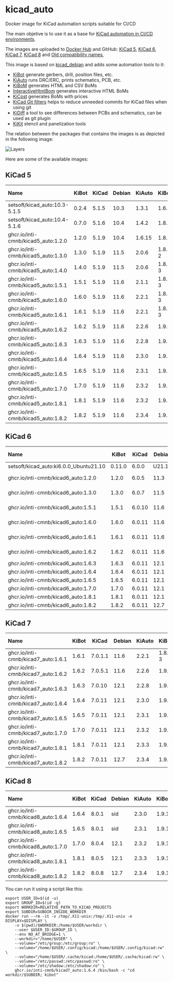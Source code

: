 # kicad_auto

Docker image for KiCad automation scripts suitable for CI/CD

The main objetive is to use it as a base for [KiCad automation in CI/CD environments](https://github.com/INTI-CMNB/KiBot).

The images are uploaded to [Docker Hub](https://hub.docker.com/r/setsoft/kicad_auto) and GitHub:
[KiCad 5](https://github.com/INTI-CMNB/kicad_auto/pkgs/container/kicad5_auto),
[KiCad 6](https://github.com/INTI-CMNB/kicad_auto/pkgs/container/kicad6_auto),
[KiCad 7](https://github.com/INTI-CMNB/kicad_auto/pkgs/container/kicad7_auto),
[KiCad 8](https://github.com/INTI-CMNB/kicad_auto/pkgs/container/kicad8_auto) and
[Old compatibility names](https://github.com/INTI-CMNB/kicad_auto/pkgs/container/kicad_auto),

This image is based on [kicad_debian](https://github.com/INTI-CMNB/kicad_debian) and adds some automation tools to it:

* [KiBot](https://github.com/INTI-CMNB/KiBot) generate gerbers, drill, position files, etc.
* [KiAuto](https://github.com/INTI-CMNB/KiAuto) runs DRC/ERC, prints schematics, PCB, etc.
* [KiBoM](https://github.com/INTI-CMNB/KiBoM) generates HTML and CSV BoMs
* [InteractiveHtmlBom](https://github.com/INTI-CMNB/InteractiveHtmlBom) generates interactive HTML BoMs
* [KiCost](https://github.com/hildogjr/KiCost) generates BoMs with prices
* [KiCad Git filters](https://github.com/INTI-CMNB/kicad-git-filters) helps to reduce unneeded commits for KiCad files when using git
* [KiDiff](https://github.com/INTI-CMNB/KiDiff) a tool to see differences between PCBs and schematics, can be used as git plugin
* [KiKit](https://github.com/yaqwsx/KiKit) stencil and panelization tools

The relation between the packages that contains the images is as depicted in the following image:

![Layers](Layers.png)


Here are some of the available images:

## KiCad 5

| Name                                      | KiBot  | KiCad | Debian | KiAuto | KiBoM   | iBoM     | KiCost | DK plug | PcbDraw | KiDiff |
| :---------------------------------------- | ------ | ----- | ------ | ------ | ------- | -------- | ------ | ------- | ------- | -----: |
| setsoft/kicad_auto:10.3-5.1.5             | 0.2.4  | 5.1.5 |  10.3  | 1.3.1  | 1.6.3   | 2.3.1    |   --   |   --    |   --    |   --   |
| setsoft/kicad_auto:10.4-5.1.6             | 0.7.0  | 5.1.6 |  10.4  | 1.4.2  | 1.8.0   | 2.3.3    |   --   |   --    | 0.6.0-2 |   --   |
| ghcr.io/inti-cmnb/kicad5_auto:1.2.0       | 1.2.0  | 5.1.9 |  10.4  | 1.6.15 | 1.8.0   | 2.5.0    | 1.1.10 |  0.1.1  | 0.9.0-3 |   --   |
| ghcr.io/inti-cmnb/kicad5_auto:1.3.0       | 1.3.0  | 5.1.9 |  11.5  | 2.0.6  | 1.8.0-2 | 2.5.0    | 1.1.12 |  0.1.2  | 0.9.0-4 |  2.4.2 |
| ghcr.io/inti-cmnb/kicad5_auto:1.4.0       | 1.4.0  | 5.1.9 |  11.5  | 2.0.6  | 1.8.0-3 | 2.5.0-2  | 1.1.15 |  0.1.2  | 0.9.0-5 |  2.4.3 |
| ghcr.io/inti-cmnb/kicad5_auto:1.5.1       | 1.5.1  | 5.1.9 |  11.6  | 2.1.1  | 1.8.0-3 | 2.5.0-2  | 1.1.15 |  0.1.2  | 0.9.0-5 |  2.4.3 |
| ghcr.io/inti-cmnb/kicad5_auto:1.6.0       | 1.6.0  | 5.1.9 |  11.6  | 2.2.1  | 1.8.0-3 | 2.5.0-3  | 1.1.15 |  0.1.2  |   --    |  2.4.5 |
| ghcr.io/inti-cmnb/kicad5_auto:1.6.1       | 1.6.1  | 5.1.9 |  11.6  | 2.2.1  | 1.8.0-3 | 2.5.0-3  | 1.1.15 |  0.1.2  |   --    |  2.4.5 |
| ghcr.io/inti-cmnb/kicad5_auto:1.6.2       | 1.6.2  | 5.1.9 |  11.6  | 2.2.6  | 1.9.0   | 2.6.0    | 1.1.17 |  0.1.2  |   --    |  2.4.7 |
| ghcr.io/inti-cmnb/kicad5_auto:1.6.3       | 1.6.3  | 5.1.9 |  11.6  | 2.2.8  | 1.9.1   | 2.8.1    | 1.1.18 |  0.1.2  |   --    |  2.5.3 |
| ghcr.io/inti-cmnb/kicad5_auto:1.6.4       | 1.6.4  | 5.1.9 |  11.6  | 2.3.0  | 1.9.1   | 2.8.1    | 1.1.18 |  0.1.2  |   --    |  2.5.3 |
| ghcr.io/inti-cmnb/kicad5_auto:1.6.5       | 1.6.5  | 5.1.9 |  11.6  | 2.3.1  | 1.9.1   | 2.9.0    | 1.1.18 |  0.1.3  |   --    |  2.5.3 |
| ghcr.io/inti-cmnb/kicad5_auto:1.7.0       | 1.7.0  | 5.1.9 |  11.6  | 2.3.2  | 1.9.1   | 2.9.0    | 1.1.19 |  0.1.3  |   --    |  2.5.4 |
| ghcr.io/inti-cmnb/kicad5_auto:1.8.1       | 1.8.1  | 5.1.9 |  11.6  | 2.3.2  | 1.9.1   | 2.9.0    | 1.1.19 |  0.1.3  |   --    |  2.5.5 |
| ghcr.io/inti-cmnb/kicad5_auto:1.8.2       | 1.8.2  | 5.1.9 |  11.6  | 2.3.4  | 1.9.1   | 2.9.0    | 1.1.19 |  0.1.3  |   --    |  2.5.7 |

## KiCad 6

| Name                                      | KiBot  | KiCad  | Debian | KiAuto | KiBoM   | iBoM     | KiCost | DK plug | PcbDraw | KiDiff | KiKit   |
| :---------------------------------------- | ------ | ------ | ------ | ------ | ------- | -------- | ------ | ------- | ------- | ------ | ------: |
| setsoft/kicad_auto:ki6.0.0_Ubuntu21.10    | 0.11.0 | 6.0.0  | U21.10 | 1.6.5  | 1.8.0   | 2.4.1    | 1.1.15 |  0.1.2  | 0.9.0-1 |   --   |  --     |
| ghcr.io/inti-cmnb/kicad6_auto:1.2.0       | 1.2.0  | 6.0.5  |  11.3  | 1.6.15 | 1.8.0-2 | 2.5.0    | 1.1.10 |  0.1.1  | 0.9.0-3 |   --   |  --     |
| ghcr.io/inti-cmnb/kicad6_auto:1.3.0       | 1.3.0  | 6.0.7  |  11.5  | 2.0.6  | 1.8.0-2 | 2.5.0    | 1.1.12 |  0.1.2  | 0.9.0-4 |  2.4.2 |  --     |
| ghcr.io/inti-cmnb/kicad6_auto:1.5.1       | 1.5.1  | 6.0.10 |  11.6  | 2.1.1  | 1.8.0-3 | 2.5.0-2  | 1.1.15 |  0.1.2  | 0.9.0-5 |  2.4.3 | 1.2.0   |
| ghcr.io/inti-cmnb/kicad6_auto:1.6.0       | 1.6.0  | 6.0.11 |  11.6  | 2.2.1  | 1.8.0-3 | 2.5.0-3  | 1.1.15 |  0.1.2  |   --    |  2.4.5 | 1.3.0-5 |
| ghcr.io/inti-cmnb/kicad6_auto:1.6.1       | 1.6.1  | 6.0.11 |  11.6  | 2.2.1  | 1.8.0-3 | 2.5.0-3  | 1.1.15 |  0.1.2  |   --    |  2.4.5 | 1.3.0-5 |
| ghcr.io/inti-cmnb/kicad6_auto:1.6.2       | 1.6.2  | 6.0.11 |  11.6  | 2.2.6  | 1.9.0   | 2.6.0    | 1.1.17 |  0.1.2  |   --    |  2.4.7 | 1.3.0-7 |
| ghcr.io/inti-cmnb/kicad6_auto:1.6.3       | 1.6.3  | 6.0.11 |  12.1  | 2.2.8  | 1.9.1   | 2.8.1    | 1.1.18 |  0.1.2  |   --    |  2.5.3 | 1.4.0   |
| ghcr.io/inti-cmnb/kicad6_auto:1.6.4       | 1.6.4  | 6.0.11 |  12.1  | 2.3.0  | 1.9.1   | 2.8.1    | 1.1.18 |  0.1.2  |   --    |  2.5.3 | 1.5.1   |
| ghcr.io/inti-cmnb/kicad6_auto:1.6.5       | 1.6.5  | 6.0.11 |  12.1  | 2.3.1  | 1.9.1   | 2.9.0    | 1.1.18 |  0.1.3  |   --    |  2.5.3 | 1.5.1   |
| ghcr.io/inti-cmnb/kicad6_auto:1.7.0       | 1.7.0  | 6.0.11 |  12.1  | 2.3.2  | 1.9.1   | 2.9.0    | 1.1.19 |  0.1.3  |   --    |  2.5.4 | 1.5.1   |
| ghcr.io/inti-cmnb/kicad6_auto:1.8.1       | 1.8.1  | 6.0.11 |  12.1  | 2.3.3  | 1.9.1   | 2.9.0    | 1.1.19 |  0.1.3  |   --    |  2.5.5 | 1.5.1   |
| ghcr.io/inti-cmnb/kicad6_auto:1.8.2       | 1.8.2  | 6.0.11 |  12.7  | 2.3.4  | 1.9.1   | 2.9.0    | 1.1.19 |  0.1.3  |   --    |  2.5.7 | 1.5.1   |

## KiCad 7

| Name                                      | KiBot  | KiCad   | Debian | KiAuto | KiBoM   | iBoM     | KiCost | DK plug | KiDiff | KiKit   |
| :---------------------------------------- | ------ | ------- | ------ | ------ | ------- | -------- | ------ | ------- | ------ | ------: |
| ghcr.io/inti-cmnb/kicad7_auto:1.6.1       | 1.6.1  | 7.0.1.1 |  11.6  | 2.2.1  | 1.8.0-3 | 2.5.0-3  | 1.1.15 |  0.1.2  |  2.4.5 | 1.3.0-5 |
| ghcr.io/inti-cmnb/kicad7_auto:1.6.2       | 1.6.2  | 7.0.5.1 |  11.6  | 2.2.6  | 1.9.0   | 2.6.0    | 1.1.17 |  0.1.2  |  2.4.7 | 1.3.0-7 |
| ghcr.io/inti-cmnb/kicad7_auto:1.6.3       | 1.6.3  | 7.0.10  |  12.1  | 2.2.8  | 1.9.1   | 2.8.1    | 1.1.18 |  0.1.2  |  2.5.3 | 1.4.0   |
| ghcr.io/inti-cmnb/kicad7_auto:1.6.4       | 1.6.4  | 7.0.11  |  12.1  | 2.3.0  | 1.9.1   | 2.9.0    | 1.1.18 |  0.1.2  |  2.5.3 | 1.5.1   |
| ghcr.io/inti-cmnb/kicad7_auto:1.6.5       | 1.6.5  | 7.0.11  |  12.1  | 2.3.1  | 1.9.1   | 2.9.0    | 1.1.18 |  0.1.3  |  2.5.3 | 1.5.1   |
| ghcr.io/inti-cmnb/kicad7_auto:1.7.0       | 1.7.0  | 7.0.11  |  12.1  | 2.3.2  | 1.9.1   | 2.9.0    | 1.1.19 |  0.1.3  |  2.5.5 | 1.6.0   |
| ghcr.io/inti-cmnb/kicad7_auto:1.8.1       | 1.8.1  | 7.0.11  |  12.1  | 2.3.3  | 1.9.1   | 2.9.0    | 1.1.19 |  0.1.3  |  2.5.5 | 1.6.0-3 |
| ghcr.io/inti-cmnb/kicad7_auto:1.8.2       | 1.8.2  | 7.0.11  |  12.7  | 2.3.4  | 1.9.1   | 2.9.0    | 1.1.19 |  0.1.3  |  2.5.7 | 1.7.0   |

## KiCad 8

| Name                                      | KiBot  | KiCad   | Debian | KiAuto | KiBoM   | iBoM     | KiCost | DK plug | KiDiff | KiKit   |
| :---------------------------------------- | ------ | ------- | ------ | ------ | ------- | -------- | ------ | ------- | ------ | ------: |
| ghcr.io/inti-cmnb/kicad8_auto:1.6.4       | 1.6.4  | 8.0.1   |  sid   | 2.3.0  | 1.9.1   | 2.9.0    | 1.1.18 |  0.1.2  |  2.5.3 | 1.5.1   |
| ghcr.io/inti-cmnb/kicad8_auto:1.6.5       | 1.6.5  | 8.0.1   |  sid   | 2.3.1  | 1.9.1   | 2.9.0    | 1.1.18 |  0.1.3  |  2.5.3 | 1.5.1   |
| ghcr.io/inti-cmnb/kicad8_auto:1.7.0       | 1.7.0  | 8.0.4   |  12.1  | 2.3.2  | 1.9.1   | 2.9.0    | 1.1.19 |  0.1.3  |  2.5.5 | 1.6.0   |
| ghcr.io/inti-cmnb/kicad8_auto:1.8.1       | 1.8.1  | 8.0.5   |  12.1  | 2.3.3  | 1.9.1   | 2.9.0    | 1.1.19 |  0.1.3  |  2.5.5 | 1.6.0-3 |
| ghcr.io/inti-cmnb/kicad8_auto:1.8.2       | 1.8.2  | 8.0.8   |  12.7  | 2.3.4  | 1.9.1   | 2.9.0    | 1.1.19 |  0.1.3  |  2.5.7 | 1.7.0   |

You can run it using a script like this:

```
export USER_ID=$(id -u)
export GROUP_ID=$(id -g)
export WORKDIR=RELATIVE_PATH_TO_KICAD_PROJECTS
export SUBDIR=SUBDIR_INSIDE_WORKDIR
docker run --rm -it -v /tmp/.X11-unix:/tmp/.X11-unix -e DISPLAY=$DISPLAY \
    -v $(pwd)/$WORKDIR:/home/$USER/workdir \
    --user $USER_ID:$GROUP_ID \
    --env NO_AT_BRIDGE=1 \
    --workdir="/home/$USER" \
    --volume="/etc/group:/etc/group:ro" \
    --volume="/home/$USER/.config/kicad:/home/$USER/.config/kicad:rw" \
    --volume="/home/$USER/.cache/kicad:/home/$USER/.cache/kicad:rw" \
    --volume="/etc/passwd:/etc/passwd:ro" \
    --volume="/etc/shadow:/etc/shadow:ro" \
    ghcr.io/inti-cmnb/kicad7_auto:1.6.4 /bin/bash -c "cd workdir/$SUBDIR; kibot"
```
